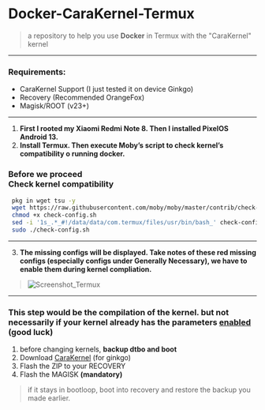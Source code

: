 # Docker-CaraKernel-Termux
> a repository to help you use **Docker** in Termux with the "CaraKernel" kernel

---

### Requirements:
 - CaraKernel Support (I just tested it on device Ginkgo)
 - Recovery (Recommended OrangeFox)
 - Magisk/ROOT (v23+)

---

1. __First I rooted my Xiaomi Redmi Note 8. Then I installed PixelOS Android 13.__
2. __Install Termux. Then execute Moby’s script to check kernel’s compatibility o running docker.__

### Before we proceed <br> Check kernel compatibility
```bash
 pkg in wget tsu -y
 wget https://raw.githubusercontent.com/moby/moby/master/contrib/check-config.sh
 chmod +x check-config.sh
 sed -i '1s_.*_#!/data/data/com.termux/files/usr/bin/bash_' check-config.sh
 sudo ./check-config.sh
```

--- 

3. __The missing configs will be displayed. Take notes of these red missing configs (especially configs under Generally Necessary), we have to enable them during kernel compliation.__
> ![Screenshot_Termux](https://user-images.githubusercontent.com/58480908/218159380-4b53280e-e049-4df7-a2ad-2ee46a8e8301.png)

---

### This step would be the compilation of the kernel. but not necessarily if your kernel already has the parameters [enabled](https://ivonblog.com/en-us/posts/sony-xperia-5-ii-docker-kernel/) (good luck)
 1. before changing kernels, **backup dtbo and boot**
 2. Download [CaraKernel](https://t.me/GinkgoKernel/5804/40573?single) (for ginkgo)
 3. Flash the ZIP to your RECOVERY
 4. Flash the MAGISK **(mandatory)**
   > if it stays in bootloop, boot into recovery and restore the backup you made earlier.
